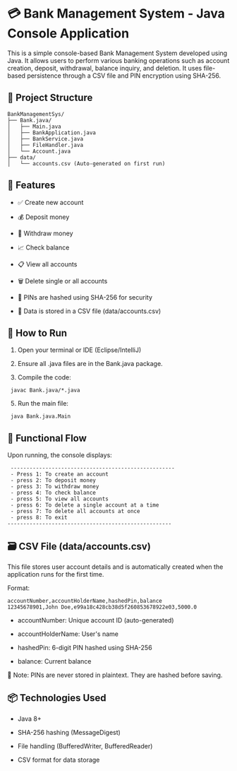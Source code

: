 # 💳 Bank Management System - Java Console Application

  This is a simple console-based Bank Management System developed using Java. It allows users to perform various banking       operations such as account creation, deposit, withdrawal, balance inquiry, and deletion. It uses file-based persistence      through a CSV file and PIN encryption using SHA-256.

## 📁 Project Structure

    BankManagementSys/
    ├── Bank.java/
    │   ├── Main.java
    │   ├── BankApplication.java
    │   ├── BankService.java
    │   ├── FileHandler.java
    │   └── Account.java
    ├── data/
    │   └── accounts.csv (Auto-generated on first run)

## 🚀 Features

   - ✅ Create new account
  
   - 💰 Deposit money
     
   - 🏧 Withdraw money
     
   - 📈 Check balance
     
   - 📋 View all accounts
     
   - 🗑️ Delete single or all accounts
     
   - 🔐 PINs are hashed using SHA-256 for security
     
   - 💾 Data is stored in a CSV file (data/accounts.csv)

## 🧪 How to Run
 
   1. Open your terminal or IDE (Eclipse/IntelliJ)
    
   2. Ensure all .java files are in the Bank.java package.
    
   3. Compile the code:

     javac Bank.java/*.java
      
   5. Run the main file:

     java Bank.java.Main

## 📌 Functional Flow

   Upon running, the console displays:

     ----------------------------------------------------
     - Press 1: To create an account
     - press 2: To deposit money
     - press 3: To withdraw money
     - press 4: To check balance
     - press 5: To view all accounts
     - press 6: To delete a single account at a time
     - press 7: To delete all accounts at once
     - press 8: To exit
    ----------------------------------------------------

## 🗃️ CSV File (data/accounts.csv)

  This file stores user account details and is automatically created when the application runs for the first time.

  Format:

    accountNumber,accountHolderName,hashedPin,balance
    12345678901,John Doe,e99a18c428cb38d5f260853678922e03,5000.0

- accountNumber: Unique account ID (auto-generated)

- accountHolderName: User's name

- hashedPin: 6-digit PIN hashed using SHA-256

- balance: Current balance

 🔐 Note: PINs are never stored in plaintext. They are hashed before saving.

## 📦 Technologies Used

- Java 8+

- SHA-256 hashing (MessageDigest)

- File handling (BufferedWriter, BufferedReader)

- CSV format for data storage
